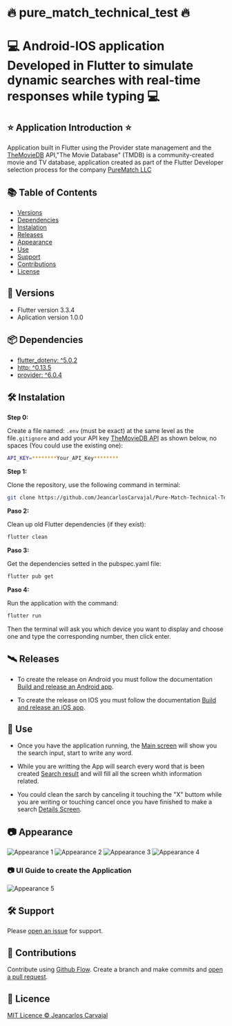 # :fire: pure_match_technical_test :fire:

# :computer: Android-IOS application Developed in Flutter to simulate dynamic searches with real-time responses while typing :computer:

## :star: Application Introduction :star:

Application built in Flutter using the Provider state management and the [TheMovieDB](https://www.themoviedb.org/) API,"The Movie Database" (TMDB) is a community-created movie and TV database, application created as part of the Flutter Developer selection process for the company [PureMatch LLC](https://apps.apple.com/us/app/pure-match/id1506240839?app=itunes&ign-mpt=uo%3D4)

## :books: Table of Contents

- [Versions](#memo-versions)
- [Dependencies](#package-dependencies)
- [Instalation](#hammer_and_wrench-instalation)
- [Releases](#artificial_satellite-releases)
- [Appearance](#camera-appearance)
- [Use](#rocket-use) 
- [Support](#hammer_and_wrench-support)
- [Contributions](#memo-contributions)
- [License](#scroll-license)

## :memo: Versions

*  Flutter version 3.3.4
*  Aplication version 1.0.0

## :package: Dependencies

* [flutter_dotenv: ^5.0.2](https://pub.dev/packages/flutter_dotenv)
* [http: ^0.13.5](https://pub.dev/packages/http)
* [provider: ^6.0.4](https://pub.dev/packages/provider) 

## :hammer_and_wrench: Instalation

**Step 0:**

Create a file named: `.env` (must be exact) at the same level as the file`.gitignore` and add your API key [TheMovieDB API](https://www.themoviedb.org/documentation/api) as shown below, no spaces (You could use the existing one):

```sh
API_KEY=********Your_API_Key********
```

**Step 1:**

Clone the repository, use the following command in terminal:

```sh
git clone https://github.com/JeancarlosCarvajal/Pure-Match-Technical-Test 
```

**Paso 2:**

Clean up old Flutter dependencies (if they exist):

```sh
flutter clean
```

**Paso 3:**

Get the dependencies setted in the pubspec.yaml file:

```sh
flutter pub get
```

**Paso 4:**

Run the application with the command:

```sh
flutter run
```

Then the terminal will ask you which device you want to display and choose one and type the corresponding number, then click enter.

## :artificial_satellite: Releases

* To create the release on Android you must follow the documentation [Build and release an Android app](https://docs.flutter.dev/deployment/android).

* To create the release on IOS you must follow the documentation [Build and release an iOS app](https://docs.flutter.dev/deployment/ios).


## :rocket: Use

* Once you have the application running, the [Main screen](https://github.com/JeancarlosCarvajal/Pure-Match-Technical-Test/blob/master/appearance/3-min.png) will show you the search input, start to write any word.

* While you are writting the App will search every word that is been created [Search result](https://github.com/JeancarlosCarvajal/Pure-Match-Technical-Test/blob/master/appearance/2-min.png) and will fill all the screen whith information related.

* You could clean the sarch by canceling it touching the "X" buttom while you are writing or touching cancel once you have finished to make a search [Details Screen](https://github.com/JeancarlosCarvajal/Pure-Match-Technical-Test/blob/master/appearance/4-min.gif).


## :camera: Appearance

![Appearance 1](appearance/1-min.png)
![Appearance 2](appearance/2-min.png)
![Appearance 3](appearance/3-min.png)
![Appearance 4](appearance/4-min.gif)

### :camera: UI Guide to create the Application

![Appearance 5](appearance/UI.png)


## :hammer_and_wrench: Support

Please [open an issue](https://github.com/JeancarlosCarvajal/Pure-Match-Technical-Test/issues/new) for support.

## :memo: Contributions

Contribute using [Github Flow](https://guides.github.com/introduction/flow/). Create a branch and make commits and [open a pull request](https://github.com/JeancarlosCarvajal/Pure-Match-Technical-Test).

## :scroll: Licence

[MIT Licence © Jeancarlos Carvajal](https://github.com/JeancarlosCarvajal/Pure-Match-Technical-Test/blob/master/LICENSE.md)